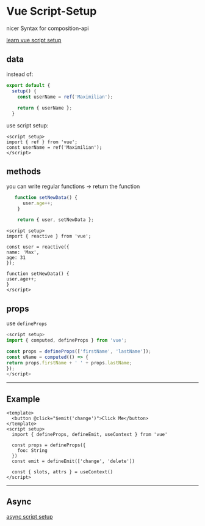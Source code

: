 # Vue Script-Setup

nicer Syntax for composition-api

[learn vue script setup](https://learnvue.co/2021/05/explaining-the-new-script-setup-type-in-vue-3-major-takeaways-from-the-rfc/)

## data

instead of:

```js
export default {
  setup() {
    const userName = ref('Maximilian');
    
    return { userName };
  }
```

use script setup:

 ```vue
 <script setup>
 import { ref } from 'vue';
 const userName = ref('Maximilian');
 </script>
 ```

## methods

you can write regular functions -> return the function

```js
   function setNewData() {
      user.age++;
    }

    return { user, setNewData };
```



```vue
<script setup>
import { reactive } from 'vue';

const user = reactive({
name: 'Max',
age: 31
});

function setNewData() {
user.age++;
}
</script>
```

## props

use `defineProps`

```js
<script setup>
import { computed, defineProps } from 'vue';

const props = defineProps(['firstName', 'lastName']);
const uName = computed(() => {
return props.firstName + ' ' + props.lastName;
});
</script>
```



------

## Example

```vue
<template>
  <button @click="$emit('change')">Click Me</button>
</template>
<script setup>
  import { defineProps, defineEmit, useContext } from 'vue'

  const props = defineProps({
    foo: String
  })
  const emit = defineEmit(['change', 'delete'])

  const { slots, attrs } = useContext()
</script>
```

------

## Async

[async script setup](https://stackoverflow.com/questions/69183835/vue-script-setup-top-level-await-causing-template-not-to-render)
